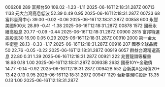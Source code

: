 006208	289	富邦台50	109.02	-1.23	-1.11	2025-06-16T12:18:31.287Z
00713	1133	元大台灣高息低波	52.39	0.49	0.95	2025-06-16T12:18:31.287Z
00733	68	富邦臺灣中小	39.00	-0.02	-0.06	2025-06-16T12:18:31.287Z
00858	600	永豐美國500大	28.89	-0.41	-1.38	2025-06-16T12:18:31.287Z
00878	1572	國泰永續高股息	20.77	-0.09	-0.44	2025-06-16T12:18:31.287Z
00900	2815	富邦特選高股息30	16.90	0.05	0.29	2025-06-16T12:18:31.287Z
00910	2000	第一金太空衛星	28.13	-0.33	-1.17	2025-06-16T12:18:31.287Z
00916	207	國泰全球品牌50	22.76	-0.05	-0.22	2025-06-16T12:18:31.287Z
00919	6057	群益台灣精選高息	22.80	0.31	1.39	2025-06-16T12:18:31.287Z
00921	222	兆豐龍頭等權重	18.68	0.18	1.00	2025-06-16T12:18:31.287Z
00933B	2632	國泰10Y+金融債	14.77	-0.14	-0.92	2025-06-16T12:18:31.287Z
00942B	552	台新美A公司債20+	13.42	0.13	0.95	2025-06-16T12:18:31.287Z
00947	1129	台新臺灣IC設計	13.35	0.13	1.00	2025-06-16T12:18:31.287Z